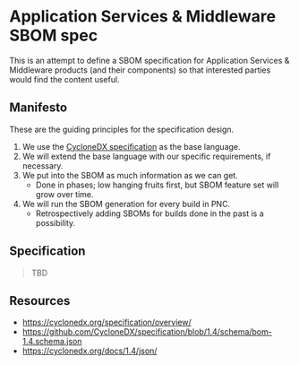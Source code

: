 # Application Services & Middleware SBOM spec

This is an attempt to define a SBOM specification for Application Services & Middleware products (and their components)
so that interested parties would find the content useful.

## Manifesto

These are the guiding principles for the specification design.

1. We use the [CycloneDX specification](https://cyclonedx.org/specification/overview/) as the base language.
2. We will extend the base language with our specific requirements, if necessary.
3. We put into the SBOM as much information as we can get.
   - Done in phases; low hanging fruits first, but SBOM feature set will grow over time.
4. We will run the SBOM generation for every build in PNC.
   - Retrospectively adding SBOMs for builds done in the past is a possibility.

## Specification

> TBD

## Resources

- https://cyclonedx.org/specification/overview/
- https://github.com/CycloneDX/specification/blob/1.4/schema/bom-1.4.schema.json
- https://cyclonedx.org/docs/1.4/json/
